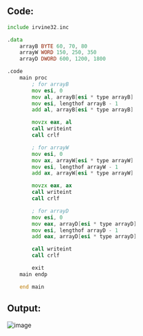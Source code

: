 ## Code:

```asm
include irvine32.inc

.data
	arrayB BYTE 60, 70, 80
	arrayW WORD 150, 250, 350
	arrayD DWORD 600, 1200, 1800

.code
	main proc
		; for arrayB
		mov esi, 0
		mov al, arrayB[esi * type arrayB]
		mov esi, lengthof arrayB - 1
		add al, arrayB[esi * type arrayB]

		movzx eax, al
		call writeint
		call crlf

		; for arrayW
		mov esi, 0
		mov ax, arrayW[esi * type arrayW]
		mov esi, lengthof arrayW - 1
		add ax, arrayW[esi * type arrayW]

		movzx eax, ax
		call writeint
		call crlf

		; for arrayD
		mov esi, 0
		mov eax, arrayD[esi * type arrayD]
		mov esi, lengthof arrayD - 1
		add eax, arrayD[esi * type arrayD]

		call writeint
		call crlf

		exit
	main endp

	end main
```

## Output:

![image](https://github.com/user-attachments/assets/4e53c79f-c3af-4b14-89fa-eda128e74d49)
